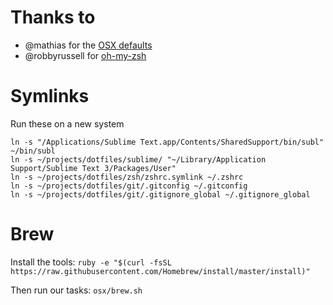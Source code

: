 # Thanks to

* @mathias for the [OSX defaults](https://github.com/mathiasbynens/dotfiles)
* @robbyrussell for [oh-my-zsh](http://github.com/robbyrussell/oh-my-zsh)

# Symlinks

Run these on a new system

```
ln -s "/Applications/Sublime Text.app/Contents/SharedSupport/bin/subl" ~/bin/subl
ln -s ~/projects/dotfiles/sublime/ "~/Library/Application Support/Sublime Text 3/Packages/User"
ln -s ~/projects/dotfiles/zsh/zshrc.symlink ~/.zshrc
ln -s ~/projects/dotfiles/git/.gitconfig ~/.gitconfig
ln -s ~/projects/dotfiles/git/.gitignore_global ~/.gitignore_global
```

# Brew

Install the tools:
`ruby -e "$(curl -fsSL https://raw.githubusercontent.com/Homebrew/install/master/install)"`

Then run our tasks:
`osx/brew.sh`